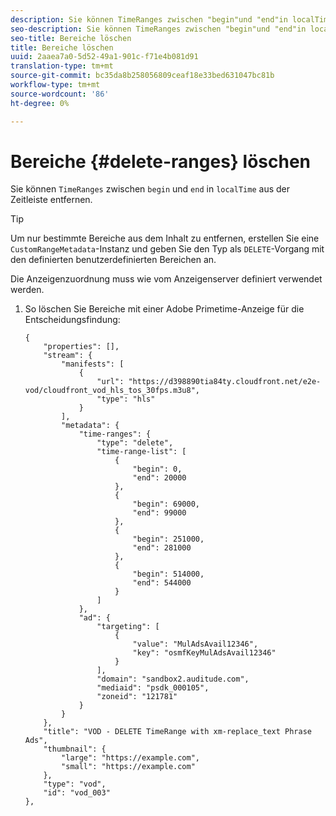 ```yaml
---
description: Sie können TimeRanges zwischen "begin"und "end"in localTime aus der Zeitleiste entfernen.
seo-description: Sie können TimeRanges zwischen "begin"und "end"in localTime aus der Zeitleiste entfernen.
seo-title: Bereiche löschen
title: Bereiche löschen
uuid: 2aaea7a0-5d52-49a1-901c-f71e4b081d91
translation-type: tm+mt
source-git-commit: bc35da8b258056809ceaf18e33bed631047bc81b
workflow-type: tm+mt
source-wordcount: '86'
ht-degree: 0%

---
```



# Bereiche {#delete-ranges} löschen

Sie können `TimeRanges` zwischen `begin` und `end` in `localTime` aus der Zeitleiste entfernen.

>[!TIP]
>
>Um nur bestimmte Bereiche aus dem Inhalt zu entfernen, erstellen Sie eine `CustomRangeMetadata`-Instanz und geben Sie den Typ als `DELETE`-Vorgang mit den definierten benutzerdefinierten Bereichen an.

Die Anzeigenzuordnung muss wie vom Anzeigenserver definiert verwendet werden.

1. So löschen Sie Bereiche mit einer Adobe Primetime-Anzeige für die Entscheidungsfindung:

   ```
   {   
       "properties": [],
       "stream": {
           "manifests": [
               {
                   "url": "https://d398890tia84ty.cloudfront.net/e2e-vod/cloudfront_vod_hls_tos_30fps.m3u8",
                   "type": "hls"
               }
           ],
           "metadata": {
               "time-ranges": {
                   "type": "delete",
                   "time-range-list": [
                       {
                           "begin": 0,
                           "end": 20000
                       },
                       {
                           "begin": 69000,
                           "end": 99000
                       },
                       {
                           "begin": 251000,
                           "end": 281000
                       },
                       {
                           "begin": 514000,
                           "end": 544000
                       }
                   ]
               },
               "ad": {
                   "targeting": [
                       {
                           "value": "MulAdsAvail12346",
                           "key": "osmfKeyMulAdsAvail12346"
                       }
                   ],
                   "domain": "sandbox2.auditude.com",
                   "mediaid": "psdk_000105",
                   "zoneid": "121781"
               }     
           }
       },   
       "title": "VOD - DELETE TimeRange with xm-replace_text Phrase Ads",
       "thumbnail": {
           "large": "https://example.com",
           "small": "https://example.com"
       },
       "type": "vod",
       "id": "vod_003"
   },
   ```
